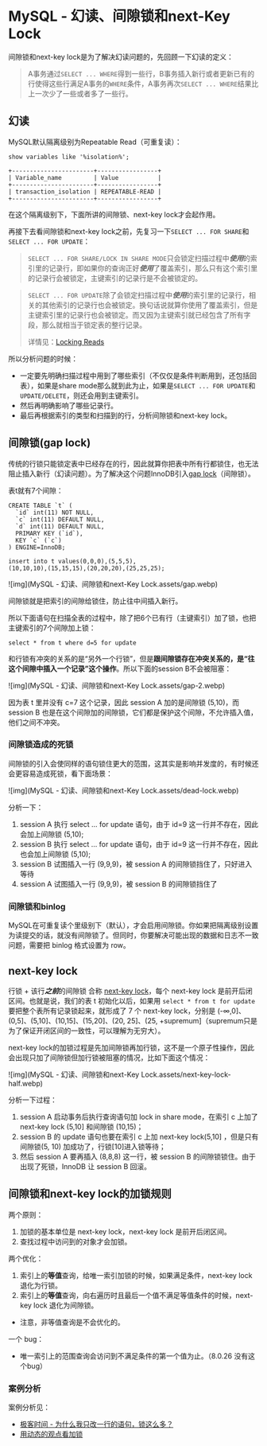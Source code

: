 # MySQL - 幻读、间隙锁和next-Key Lock



间隙锁和next-key lock是为了解决幻读问题的，先回顾一下幻读的定义：

> A事务通过`SELECT ... WHERE`得到一些行，B事务插入新行或者更新已有的行使得这些行满足A事务的`WHERE`条件，A事务再次`SELECT ... WHERE`结果比上一次少了一些或者多了一些行。



## 幻读

MySQL默认隔离级别为Repeatable Read（可重复读）：

```shell
show variables like '%isolation%';

+-----------------------+-----------------+
| Variable_name         | Value           |
+-----------------------+-----------------+
| transaction_isolation | REPEATABLE-READ |
+-----------------------+-----------------+
```

在这个隔离级别下，下面所讲的间隙锁、next-key lock才会起作用。

再接下去看间隙锁和next-key lock之前，先复习一下`SELECT ... FOR SHARE`和`SELECT ... FOR UPDATE`：

> `SELECT ... FOR SHARE/LOCK IN SHARE MODE`只会锁定扫描过程中***使用***的索引里的记录行，即如果你的查询正好***使用***了覆盖索引，那么只有这个索引里的记录行会被锁定，主键索引的记录行是不会被锁定的。

> `SELECT ... FOR UPDATE`除了会锁定扫描过程中***使用***的索引里的记录行，相关的其他索引的记录行也会被锁定。换句话说就算你使用了覆盖索引，但是主键索引里的记录行也会被锁定。而又因为主键索引就已经包含了所有字段，那么就相当于锁定表的整行记录。
>
> 详情见：[Locking Reads](https://dev.mysql.com/doc/refman/8.0/en/innodb-locking-reads.html)

所以分析问题的时候：

- 一定要先明确扫描过程中用到了哪些索引（不仅仅是条件判断用到，还包括回表），如果是share mode那么就到此为止，如果是`SELECT ... FOR UPDATE`和`UPDATE/DELETE`，则还会用到主键索引。
- 然后再明确影响了哪些记录行。
- 最后再根据索引的类型和扫描到的行，分析间隙锁和next-key lock。



## 间隙锁(gap lock)

传统的行锁只能锁定表中已经存在的行，因此就算你把表中所有行都锁住，也无法阻止插入新行（幻读问题）。为了解决这个问题InnoDB引入[gap lock](https://dev.mysql.com/doc/refman/8.0/en/glossary.html#glos_gap_lock)（间隙锁）。

表t就有7个间隙：

```shell
CREATE TABLE `t` (
  `id` int(11) NOT NULL,
  `c` int(11) DEFAULT NULL,
  `d` int(11) DEFAULT NULL,
  PRIMARY KEY (`id`),
  KEY `c` (`c`)
) ENGINE=InnoDB;

insert into t values(0,0,0),(5,5,5),
(10,10,10),(15,15,15),(20,20,20),(25,25,25);
```

![img](MySQL - 幻读、间隙锁和next-Key Lock.assets/gap.webp)

间隙锁就是把索引的间隙给锁住，防止往中间插入新行。

所以下面语句在扫描全表的过程中，除了把6个已有行（主键索引）加了锁，也把主键索引的7个间隙加上锁：

```shell
select * from t where d=5 for update
```

和行锁有冲突的关系的是“另外一个行锁”，但是**跟间隙锁存在冲突关系的，是“往这个间隙中插入一个记录”这个操作**。所以下面的session B不会被阻塞：

![img](MySQL - 幻读、间隙锁和next-Key Lock.assets/gap-2.webp)

因为表 t 里并没有 c=7 这个记录，因此 session A 加的是间隙锁 (5,10)，而 session B 也是在这个间隙加的间隙锁，它们都是保护这个间隙，不允许插入值，他们之间不冲突。



### 间隙锁造成的死锁

间隙锁的引入会使同样的语句锁住更大的范围，这其实是影响并发度的，有时候还会更容易造成死锁，看下面场景：

![img](MySQL - 幻读、间隙锁和next-Key Lock.assets/dead-lock.webp)

分析一下：

1. session A 执行 select … for update 语句，由于 id=9 这一行并不存在，因此会加上间隙锁 (5,10);
2. session B 执行 select … for update 语句，由于 id=9 这一行并不存在，因此也会加上间隙锁 (5,10);
3. session B 试图插入一行 (9,9,9)，被 session A 的间隙锁挡住了，只好进入等待
4. session A 试图插入一行 (9,9,9)，被 session B 的间隙锁挡住了



### 间隙锁和binlog

MySQL在可重复读个里级别下（默认），才会启用间隙锁。你如果把隔离级别设置为读提交的话，就没有间隙锁了。但同时，你要解决可能出现的数据和日志不一致问题，需要把 binlog 格式设置为 row。

## next-key lock

行锁 + 该行***之前***的间隙锁 合称 [next-key lock](https://dev.mysql.com/doc/refman/8.0/en/glossary.html#glos_next_key_lock)，每个 next-key lock 是前开后闭区间。也就是说，我们的表 t 初始化以后，如果用 `select * from t for update` 要把整个表所有记录锁起来，就形成了 7 个 next-key lock，分别是 (-∞,0]、(0,5]、(5,10]、(10,15]、(15,20]、(20, 25]、(25, +supremum]（supremum只是为了保证开闭区间的一致性，可以理解为无穷大）。

next-key lock的加锁过程是先加间隙锁再加行锁，这不是一个原子性操作，因此会出现只加了间隙锁但加行锁被阻塞的情况，比如下面这个情况：

![img](MySQL - 幻读、间隙锁和next-Key Lock.assets/next-key-lock-half.webp)

分析一下过程：

1. session A 启动事务后执行查询语句加 lock in share mode，在索引 c 上加了 next-key lock (5,10] 和间隙锁 (10,15)；
2. session B 的 update 语句也要在索引 c 上加 next-key lock(5,10] ，但是只有间隙锁(5, 10) 加成功了，行锁[10]进入锁等待；
3. 然后 session A 要再插入 (8,8,8) 这一行，被 session B 的间隙锁锁住。由于出现了死锁，InnoDB 让 session B 回滚。



## 间隙锁和next-key lock的加锁规则

两个原则：

1. 加锁的基本单位是 next-key lock，next-key lock 是前开后闭区间。
2. 查找过程中访问到的对象才会加锁。

两个优化：

1. 索引上的**等值**查询，给唯一索引加锁的时候，如果满足条件，next-key lock 退化为行锁。
2. 索引上的**等值**查询，向右遍历时且最后一个值不满足等值条件的时候，next-key lock 退化为间隙锁。

- 注意，非等值查询是不会优化的。

一个 bug：

- 唯一索引上的范围查询会访问到不满足条件的第一个值为止。（8.0.26 没有这个bug）

### 案例分析

案例分析见：

- [极客时间 - 为什么我只改一行的语句，锁这么多？](https://time.geekbang.org/column/article/75659)
- [用动态的观点看加锁](https://time.geekbang.org/column/article/78427)

